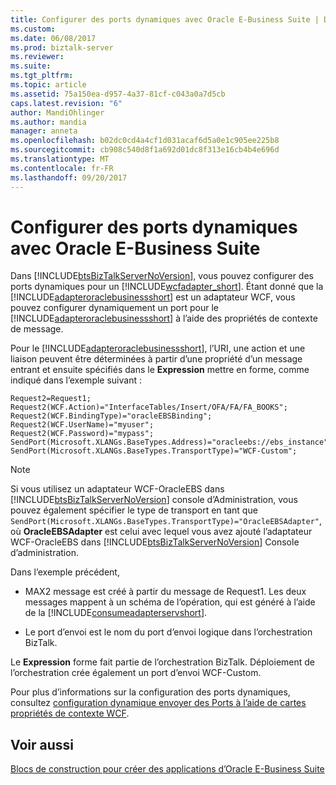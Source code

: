 ```yaml
---
title: Configurer des ports dynamiques avec Oracle E-Business Suite | Documents Microsoft
ms.custom: 
ms.date: 06/08/2017
ms.prod: biztalk-server
ms.reviewer: 
ms.suite: 
ms.tgt_pltfrm: 
ms.topic: article
ms.assetid: 75a150ea-d957-4a37-81cf-c043a0a7d5cb
caps.latest.revision: "6"
author: MandiOhlinger
ms.author: mandia
manager: anneta
ms.openlocfilehash: b02dc0cd4a4cf1d031acaf6d5a0e1c905ee225b8
ms.sourcegitcommit: cb908c540d8f1a692d01dc8f313e16cb4b4e696d
ms.translationtype: MT
ms.contentlocale: fr-FR
ms.lasthandoff: 09/20/2017
---
```

# <a name="configure-dynamic-ports-with-oracle-e-business-suite"></a>Configurer des ports dynamiques avec Oracle E-Business Suite
Dans [!INCLUDE[btsBizTalkServerNoVersion](../../includes/btsbiztalkservernoversion-md.md)], vous pouvez configurer des ports dynamiques pour un [!INCLUDE[wcfadapter_short](../../includes/wcfadapter-short-md.md)]. Étant donné que la [!INCLUDE[adapteroraclebusinessshort](../../includes/adapteroraclebusinessshort-md.md)] est un adaptateur WCF, vous pouvez configurer dynamiquement un port pour le [!INCLUDE[adapteroraclebusinessshort](../../includes/adapteroraclebusinessshort-md.md)] à l’aide des propriétés de contexte de message.  
  
 Pour le [!INCLUDE[adapteroraclebusinessshort](../../includes/adapteroraclebusinessshort-md.md)], l’URI, une action et une liaison peuvent être déterminées à partir d’une propriété d’un message entrant et ensuite spécifiés dans le **Expression** mettre en forme, comme indiqué dans l’exemple suivant :  
  
```  
Request2=Request1;  
Request2(WCF.Action)="InterfaceTables/Insert/OFA/FA/FA_BOOKS";  
Request2(WCF.BindingType)="oracleEBSBinding";  
Request2(WCF.UserName)="myuser";  
Request2(WCF.Password)="mypass";  
SendPort(Microsoft.XLANGs.BaseTypes.Address)="oracleebs://ebs_instance";  
SendPort(Microsoft.XLANGs.BaseTypes.TransportType)="WCF-Custom";  
```  
  
> [!NOTE]
>  Si vous utilisez un adaptateur WCF-OracleEBS dans [!INCLUDE[btsBizTalkServerNoVersion](../../includes/btsbiztalkservernoversion-md.md)] console d’Administration, vous pouvez également spécifier le type de transport en tant que `SendPort(Microsoft.XLANGs.BaseTypes.TransportType)="OracleEBSAdapter"`, où **OracleEBSAdapter** est celui avec lequel vous avez ajouté l’adaptateur WCF-OracleEBS dans [!INCLUDE[btsBizTalkServerNoVersion](../../includes/btsbiztalkservernoversion-md.md)] Console d’administration.  
  
 Dans l’exemple précédent,  
  
-   MAX2 message est créé à partir du message de Request1. Les deux messages mappent à un schéma de l’opération, qui est généré à l’aide de la [!INCLUDE[consumeadapterservshort](../../includes/consumeadapterservshort-md.md)].  
  
-   Le port d’envoi est le nom du port d’envoi logique dans l’orchestration BizTalk.  
  
 Le **Expression** forme fait partie de l’orchestration BizTalk. Déploiement de l’orchestration crée également un port d’envoi WCF-Custom.  
  
 Pour plus d’informations sur la configuration des ports dynamiques, consultez [configuration dynamique envoyer des Ports à l’aide de cartes propriétés de contexte WCF](../../core/configuring-dynamic-send-ports-using-wcf-adapters-context-properties.md).
  
## <a name="see-also"></a>Voir aussi  
[Blocs de construction pour créer des applications d’Oracle E-Business Suite](../../adapters-and-accelerators/adapter-oracle-ebs/building-blocks-to-create-oracle-e-business-suite-applications.md)